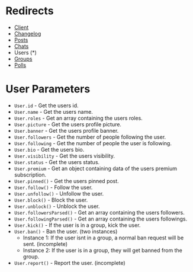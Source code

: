 # Redirects
* [Client](https://github.com/Abooby1/lyon/blob/main/README.md)
* [Changelog](https://github.com/Abooby1/lyon/blob/main/Docs/changelog.md)
* [Posts](https://github.com/Abooby1/lyon/blob/main/Docs/posts.md)
* [Chats](https://github.com/Abooby1/lyon/blob/main/Docs/chats.md)
* Users (*)
* [Groups](https://github.com/Abooby1/lyon/blob/main/Docs/groups.md)
* [Polls](https://github.com/Abooby1/lyon/blob/main/Docs/polls.md)

# User Parameters
* `User.id` - Get the users id.
* `User.name` - Get the users name.
* `User.roles` - Get an array containing the users roles.
* `User.picture` - Get the users profile picture.
* `User.banner` - Get the users profile banner.
* `User.followers` - Get the number of people following the user.
* `User.following` - Get the number of people the user is following.
* `User.bio` - Get the users bio.
* `User.visibility` - Get the users visibility.
* `User.status` - Get the users status.
* `User.premium` - Get an object containing data of the users premium subscription.
* `User.pinned()` - Get the users pinned post.
* `User.follow()` - Follow the user.
* `User.unfollow()` - Unfollow the user.
* `User.block()` - Block the user.
* `User.unblock()` - Unblock the user.
* `User.followersParsed()` - Get an array containing the users followers.
* `User.followingParsed()` - Get an array containing the users followings.
* `User.kick()` - If the user is in a group, kick the user.
* `User.ban()` - Ban the user. (two instances)
	* Instance 1: If the user isnt in a group, a normal ban request will be sent. (incomplete)
  * Instance 2: If the user is in a group, they will get banned from the group.
* `User.report()` - Report the user. (incomplete)